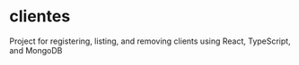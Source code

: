 # clientes
Project for registering, listing, and removing clients using React, TypeScript, and MongoDB

